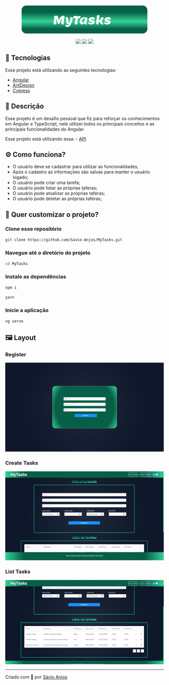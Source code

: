 <p align='center'><img width='400' src="./.github/logo.svg"/></p>

 <p align='center'>

<img src="https://img.shields.io/github/repo-size/Savio-Anjos/MyTasks?color=10b981">
<img src="https://img.shields.io/github/languages/count/Savio-Anjos/MyTasks?color=10b981">
<img src="https://img.shields.io/github/last-commit/Savio-Anjos/MyTasks?color=10b981">  
</p>

## 🚀 Tecnologias

Esse projeto está utilizando as seguintes tecnologias:

- [Angular](https://angular.io/)
- [AntDesign](https://ng.ant.design/docs/introduce/en)
- [Cypress](https://www.cypress.io/)

## 📜 Descrição

Esse projeto é um desafio pessoal que fiz para reforçar os conhecimentos em Angular e TypeScript, nele utilizei todos os principais conceitos e as principais funcionalidades do Angular.

Esse projeto está utilizando essa: - [API](https://github.com/Savio-Anjos/JAVA-Todo-List)

## ⚙️ Como funciona?

- O usuário deve se cadastrar para utilizar as funcionalidades;
- Após o cadastro as informações são salvas para manter o usuário logado;
- O usuário pode criar uma tarefa;
- O usuário pode listar as próprias taferas;
- O usuário pode atualizar as próprias taferas;
- O usuário pode deletar as próprias taferas;

## 🎲 Quer customizar o projeto?

### Clone esse repositório

```bash
git clone https://github.com/Savio-Anjos/MyTasks.git
```

### Navegue até o diretório do projeto

```bash
cd MyTasks
```

### Instale as dependências

```bash
npm i
```

```bash
yarn
```

### Inicie a aplicação

```bash
ng serve
```

## 🖼️ Layout

### Register

<img src=".github/register.png" />

### Create Tasks

<img src=".github/createTask.png" />

### List Tasks

<img src=".github/listTask.png" />

---

<p>Criado com 💙 por <a href='https://github.com/Savio-Anjos/' target='_blank'>Sávio Anjos</a></p>
